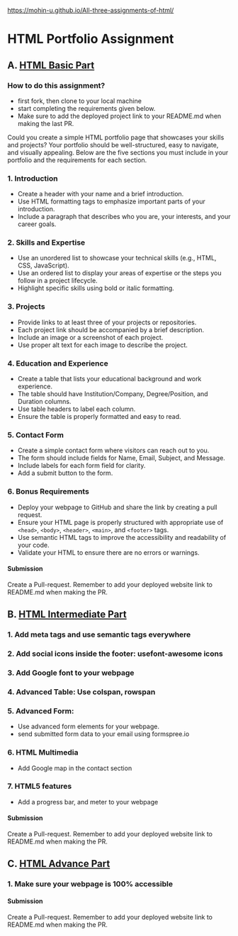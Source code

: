 https://mohin-u.github.io/All-three-assignments-of-html/

# HTML Portfolio Assignment

## A. [HTML Basic Part](https://www.youtube.com/live/gqvrn5R8tzc?si=e8Z89nwwmEao0R-F)

### How to do this assignment?

- first fork, then clone to your local machine
- start completing the requirements given below. 
- Make sure to add the deployed project link to your README.md when making the last PR.

Could you create a simple HTML portfolio page that showcases your skills and projects? Your portfolio should be well-structured, easy to navigate, and visually appealing. Below are the five sections you must include in your portfolio and the requirements for each section.

### 1. **Introduction**
- Create a header with your name and a brief introduction.
- Use HTML formatting tags to emphasize important parts of your introduction.
- Include a paragraph that describes who you are, your interests, and your career goals.

### 2. **Skills and Expertise**
- Use an unordered list to showcase your technical skills (e.g., HTML, CSS, JavaScript).
- Use an ordered list to display your areas of expertise or the steps you follow in a project lifecycle.
- Highlight specific skills using bold or italic formatting.

### 3. **Projects**
- Provide links to at least three of your projects or repositories.
- Each project link should be accompanied by a brief description.
- Include an image or a screenshot of each project.
- Use proper alt text for each image to describe the project.

### 4. **Education and Experience**
- Create a table that lists your educational background and work experience.
- The table should have Institution/Company, Degree/Position, and Duration columns.
- Use table headers to label each column.
- Ensure the table is properly formatted and easy to read.

### 5. **Contact Form**
- Create a simple contact form where visitors can reach out to you.
- The form should include fields for Name, Email, Subject, and Message.
- Include labels for each form field for clarity.
- Add a submit button to the form.

### 6. Bonus Requirements
- Deploy your webpage to GitHub and share the link by creating a pull request.
- Ensure your HTML page is properly structured with appropriate use of `<head>`, `<body>`, `<header>`, `<main>`, and `<footer>` tags.
- Use semantic HTML tags to improve the accessibility and readability of your code.
- Validate your HTML to ensure there are no errors or warnings.

#### Submission
Create a Pull-request. Remember to add your deployed website link to README.md when making the PR.  

## B. [HTML Intermediate Part](https://www.youtube.com/live/gsVT8_KXnxc?si=x2D06FVZyHBjTJRD)
### 1. **Add meta tags and use semantic tags everywhere**
### 2. **Add social icons inside the footer: usefont-awesome icons**
### 3. **Add Google font to your webpage**
### 4. **Advanced Table: Use colspan, rowspan**
### 5. Advanced Form:
- Use advanced form elements for your webpage.
- send submitted form data to your email using formspree.io
### 6. HTML Multimedia
- Add Google map in the contact section
### 7. HTML5 features
- Add a progress bar, and meter to your webpage
#### Submission
Create a Pull-request. Remember to add your deployed website link to README.md when making the PR.  


## C. [HTML Advance Part](https://www.youtube.com/live/pJLz-YG3Vio?si=GbFo4G_p2PKHiz37)
### 1. **Make sure your webpage is 100% accessible**
#### Submission
Create a Pull-request. Remember to add your deployed website link to README.md when making the PR.  

